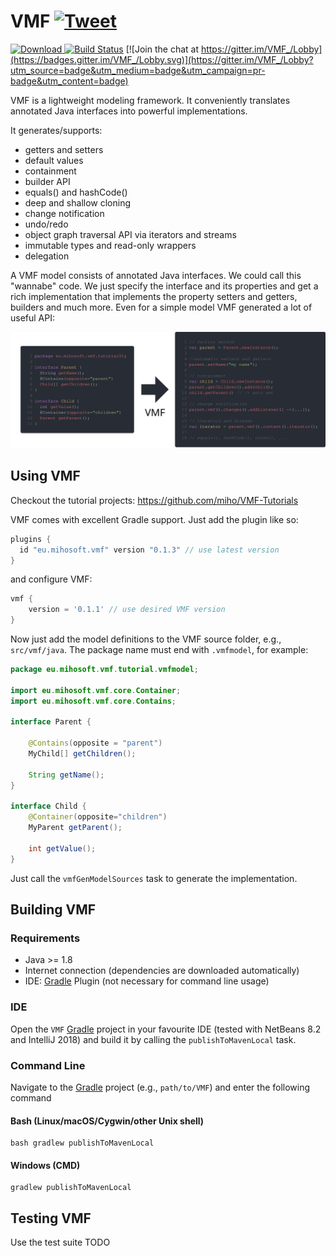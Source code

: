 VMF [![Tweet](https://img.shields.io/twitter/url/http/shields.io.svg?style=social)](https://twitter.com/intent/tweet?text=VMF:%20The%20new%20modeling%20framework%20for%20Java!&url=https://github.com/miho/VMF&via=mihosoft&hashtags=vmf,java,mdd,developers)
=======

[ ![Download](https://api.bintray.com/packages/miho/VMF/VMF/images/download.svg) ](https://bintray.com/miho/VMF/VMF/_latestVersion)
[![Build Status](https://travis-ci.org/miho/VMF.svg?branch=master)](https://travis-ci.org/miho/VMF)
[![Join the chat at https://gitter.im/VMF_/Lobby](https://badges.gitter.im/VMF_/Lobby.svg)](https://gitter.im/VMF_/Lobby?utm_source=badge&utm_medium=badge&utm_campaign=pr-badge&utm_content=badge)

VMF is a lightweight modeling framework. It conveniently translates annotated Java interfaces into powerful implementations. 

It generates/supports:

- getters and setters
- default values
- containment
- builder API
- equals() and hashCode()
- deep and shallow cloning
- change notification
- undo/redo
- object graph traversal API via iterators and streams
- immutable types and read-only wrappers
- delegation

A VMF model consists of annotated Java interfaces. We could call this "wannabe" code. We just specify the interface and its properties and get a rich implementation that implements the property setters and getters, builders and much more. Even for a simple model VMF generated a lot of useful API:

<img src="resources/img/vmf-01.svg">

## Using VMF

Checkout the tutorial projects: https://github.com/miho/VMF-Tutorials

VMF comes with excellent Gradle support. Just add the plugin like so:

```gradle
plugins {
  id "eu.mihosoft.vmf" version "0.1.3" // use latest version
}
```
and configure VMF:

```gradle
vmf {
    version = '0.1.1' // use desired VMF version
}
```
Now just add the model definitions to the VMF source folder, e.g., `src/vmf/java`. The package name must end with `.vmfmodel`, for example:

```java
package eu.mihosoft.vmf.tutorial.vmfmodel;

import eu.mihosoft.vmf.core.Container;
import eu.mihosoft.vmf.core.Contains;

interface Parent {

    @Contains(opposite = "parent")
    MyChild[] getChildren();

    String getName();
}

interface Child {
    @Container(opposite="children")
    MyParent getParent();
    
    int getValue();
}
```

Just call the `vmfGenModelSources` task to generate the implementation.

## Building VMF

### Requirements

- Java >= 1.8
- Internet connection (dependencies are downloaded automatically)
- IDE: [Gradle](http://www.gradle.org/) Plugin (not necessary for command line usage)

### IDE

Open the `VMF` [Gradle](http://www.gradle.org/) project in your favourite IDE (tested with NetBeans 8.2 and IntelliJ 2018) and build it
by calling the `publishToMavenLocal` task.

### Command Line

Navigate to the [Gradle](http://www.gradle.org/) project (e.g., `path/to/VMF`) and enter the following command

#### Bash (Linux/macOS/Cygwin/other Unix shell)

    bash gradlew publishToMavenLocal
    
#### Windows (CMD)

    gradlew publishToMavenLocal

## Testing VMF

Use the test suite TODO

